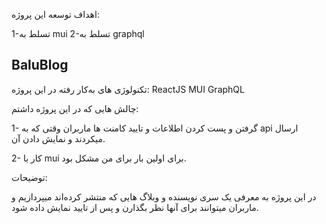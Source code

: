 اهداف توسعه این پروژه: 

1-تسلط به mui
2-تسلط به graphql

## BaluBlog

تکنولوژی های به‌کار رفته در این پروژه: 
ReactJS
MUI
GraphQL

چالش هایی که در این پروژه داشتم:

1- گرفتن و پست کردن اطلاعات و تایید کامنت ها ماربران وقتی که به api ارسال میکردند و نمایش دادن آن.

2- کار با mui برای اولین بار برای من مشکل بود.

توضیحات:

در این پروژه به معرفی یک سری نویسنده و وبلاگ هایی که منتشر کرده‌اند میپردازیم و ماربران میتوانند برای آنها نظر بگذارن و پس از تایید نمایش داده شود.
